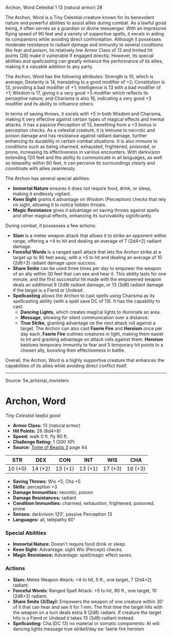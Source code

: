 <MonsterName/>Archon, Word</MonsterName>
<CreatureType/>Celestial</CreatureType>
<CR/>1</CR>
<AC/>13 (natural armor)</AC>
<HP/>28</HP>
<summary>The Archon, Word is a Tiny Celestial creature known for its benevolent nature and powerful abilities to assist allies during combat. As a lawful good being, it often serves as a guardian or divine messenger. With an impressive flying speed of 90 feet and a variety of supportive spells, it excels in aiding its companions while avoiding direct confrontation. Although it possesses moderate resistance to radiant damage and immunity to several conditions like fear and poison, its relatively low Armor Class of 13 and limited hit points (28) make it vulnerable if engaged directly. However, its special abilities and spellcasting can greatly enhance the performance of its allies, making it a valuable addition to any party.</summary>

<detail>

The Archon, Word has the following attributes: Strength is 10, which is average; Dexterity is 14, translating to a good modifier of +2; Constitution is 13, providing a bad modifier of +1; Intelligence is 13 with a bad modifier of +1; Wisdom is 17, giving it a very good +3 modifier which reflects its perceptive nature; and Charisma is also 16, indicating a very good +3 modifier and its ability to influence others. 

In terms of saving throws, it excels with +5 in both Wisdom and Charisma, making it very effective against certain types of magical effects and mental attacks. It has a passive Perception of 13, benefiting from a +3 bonus in perception checks. As a celestial creature, it is immune to necrotic and poison damage and has resistance against radiant damage, further enhancing its durability in certain combat situations. It is also immune to conditions such as being charmed, exhausted, frightened, poisoned, or prone, increasing its effectiveness in various encounters. With darkvision extending 120 feet and the ability to communicate in all languages, as well as telepathy within 60 feet, it can perceive its surroundings clearly and coordinate with allies seamlessly.

The Archon has several special abilities: 
- **Immortal Nature** ensures it does not require food, drink, or sleep, making it endlessly vigilant.
- **Keen Sight** grants it advantage on Wisdom (Perception) checks that rely on sight, allowing it to notice hidden threats.
- **Magic Resistance** gives it advantage on saving throws against spells and other magical effects, enhancing its survivability significantly.

During combat, it possesses a few actions: 
- **Slam** is a melee weapon attack that allows it to strike an opponent within range, offering a +4 to hit and dealing an average of 7 (2d4+2) radiant damage.
- **Forceful Words** is a ranged spell attack that lets the Archon strike at a target up to 90 feet away, with a +5 to hit and dealing an average of 10 (2d6+3) radiant damage upon success.
- **Share Smite** can be used three times per day to empower the weapon of an ally within 30 feet that can see and hear it. This ability lasts for one minute, and the first successful hit made with the empowered weapon deals an additional 9 (2d8) radiant damage, or 13 (3d8) radiant damage if the target is a Fiend or Undead.
- **Spellcasting** allows the Archon to cast spells using Charisma as its spellcasting ability (with a spell save DC of 13). It has the capability to cast: 
  - **Dancing Lights**, which creates magical lights to illuminate an area.
  - **Message**, allowing for silent communication over a distance.
  - **True Strike**, granting advantage on the next attack roll against a target.
  The Archon can also cast **Faerie Fire** and **Heroism** once per day each. 
  **Faerie Fire** outlines creatures in light, making them easier to hit and granting advantage on attack rolls against them. **Heroism** bestows temporary immunity to fear and 5 temporary hit points to a chosen ally, boosting their effectiveness in battle.

Overall, the Archon, Word is a highly supportive creature that enhances the capabilities of its allies while avoiding direct conflict itself.</detail>



---

Source: 5e_artisinal_monsters

# Archon, Word

*Tiny* *Celestial* *lawful good*

- **Armor Class:** 13 (natural armor)
- **Hit Points:** 28 (8d4+8)
- **Speed:** walk 0 ft. fly 90 ft.
- **Challenge Rating:** 1 (200 XP)
- **Source:** [Tome of Beasts 3](https://koboldpress.com/kpstore/product/tome-of-beasts-3-for-5th-edition/) page 44

| STR | DEX | CON | INT | WIS | CHA |
| --- | --- | --- | --- | --- | --- |
| 10 (+0) | 14 (+2) | 13 (+1) | 13 (+1) | 17 (+3) | 16 (+3) |

- **Saving Throws**: Wis +5, Cha +5
- **Skills:** perception +3
- **Damage Immunities:** necrotic, poison
- **Damage Resistances:** radiant
- **Condition Immunities:** charmed, exhaustion, frightened, poisoned, prone
- **Senses:** darkvision 120', passive Perception 13
- **Languages:** all, telepathy 60'

### Special Abilities

- **Immortal Nature:** Doesn't require food drink or sleep
- **Keen Sight:** Advantage: sight Wis (Percept) checks.
- **Magic Resistance:** Advantage: spell/magic effect saves.

### Actions

- **Slam:** Melee Weapon Attack: +4 to hit, 5 ft., one target, 7 (2d4+2) radiant.
- **Forceful Words:** Ranged Spell Attack: +5 to hit, 90 ft., one target, 10 (2d6+3) radiant.
- **Share Smite (3/Day):** Empowers the weapon of one creature within 30' of it that can hear and see it for 1 min. The first time the target hits with the weapon on a turn deals extra 9 (2d8) radiant. If creature the target hits is a Fiend or Undead it takes 13 (3d8) radiant instead.
- **Spellcasting:** Cha (DC 13) no material or somatic components: At will: dancing lights message true strike1/day ea: faerie fire heroism




